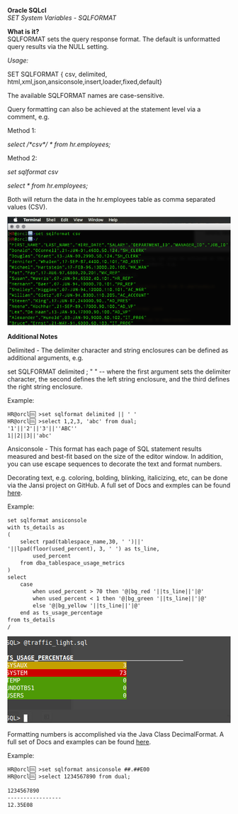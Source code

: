 **Oracle SQLcl**  
*SET System Variables - SQLFORMAT*

**What is it?**  
SQLFORMAT sets the query response format. The default is unformatted query results via the NULL setting.

*Usage:*

SET SQLFORMAT { csv, delimited, html,xml,json,ansiconsole,insert,loader,fixed,default} 

The available SQLFORMAT names are case-sensitive.

Query formatting can also be achieved at the statement level via a comment, e.g.

Method 1:

*select /\*csv\*/ \* from hr.employees;*

Method 2:

*set sqlformat csv*

*select \* from hr.employees;*

Both will return the data in the hr.employees table as comma separated values (CSV).

![sqlformat csv output](images/csv.png "csv output")

**Additional Notes**

Delimited - The delimiter character and string enclosures can be defined as additional arguments, e.g.

set SQLFORMAT delimited ; " " -- where the first argument sets the delimiter character, the second defines the left string enclosure, and the third defines the right string enclosure.

Example:

~~~
HR@orcl🆒 >set sqlformat delimited || ' '
HR@orcl🆒 >select 1,2,3, 'abc' from dual;
'1'||'2'||'3'||''ABC''
1||2||3||'abc'
~~~

Ansiconsole - This format has each page of SQL statement results measured and best-fit based on the size of the editor window. In addition, you can use escape sequences to decorate the text and format numbers.

Decorating text, e.g. coloring, bolding, blinking, italicizing, etc, can be done via the Jansi project on GitHub. A full set of Docs and exmples can be found [here](https://github.com/fusesource/jansi/blob/master/jansi/src/main/java/org/fusesource/jansi/Ansi.java).

Example:

~~~
set sqlformat ansiconsole
with ts_details as
(
    select rpad(tablespace_name,30, ' ')||' '||lpad(floor(used_percent), 3, ' ') as ts_line,
        used_percent
    from dba_tablespace_usage_metrics
)
select
    case
        when used_percent > 70 then '@|bg_red '||ts_line||'|@'
        when used_percent < 1 then '@|bg_green '||ts_line||'|@'
        else '@|bg_yellow '||ts_line||'|@'
    end as ts_usage_percentage
from ts_details
/
~~~
![Traffic Light Example from Tom](images/traffic_light.png "Traffic Light Example")



Formatting numbers is accomplished via the Java Class DecimalFormat. A full set of Docs and examples can be found [here](https://docs.oracle.com/javase/7/docs/api/java/text/DecimalFormat.html). 

Example:

~~~
HR@orcl🆒 >set sqlformat ansiconsole ##.##E00
HR@orcl🆒 >select 1234567890 from dual;

1234567890
-----------------
12.35E08
~~~

